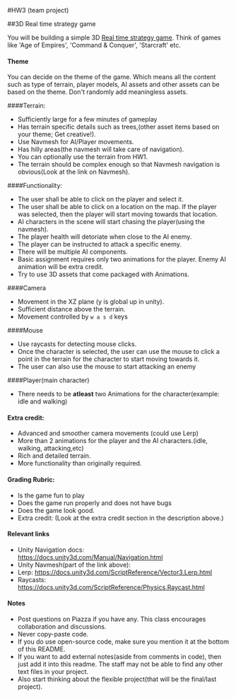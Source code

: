 #HW3 (team project)

##3D Real time strategy game

You will be building a simple 3D [Real time strategy game](https://en.wikipedia.org/wiki/Real-time_strategy). Think of games like 'Age of Empires', 'Command & Conquer', 'Starcraft' etc.


#### Theme
You can decide on the theme of the game. Which means all the content such as type of terrain, player models, AI assets and other assets can be based on the theme. Don't randomly add meaningless assets.

####Terrain:

* Sufficiently large for a few minutes of gameplay
* Has terrain specific details such as trees,(other asset items based on your theme; Get creative!).
* Use Navmesh for AI/Player movements.
* Has hilly areas(the navmesh will take care of navigation).
* You can optionally use the terrain from HW1.
* The terrain should be complex enough so that Navmesh navigation is obvious(Look at the link on Navmesh).


####Functionality:

* The user shall be able to click on the player and select it. 
* The user shall be able to click on a location on the map. If the player was selected, then the player will start moving towards that location.
* AI characters in the scene will start chasing the player(using the navmesh).
* The player health will detoriate when close to the AI enemy.
* The player can be instructed to attack a specific enemy.
* There will be multiple AI components.
* Basic assignment requires only two animations for the player. Enemy AI animation will be extra credit.
* Try to use 3D assets that come packaged with Animations.

####Camera

* Movement in the XZ plane (y is global up in unity).
* Sufficient distance above the terrain.
* Movement controlled by `w a s d` keys

####Mouse 

* Use raycasts for detecting mouse clicks.
* Once the character is selected, the user can use the mouse to click a point in the terrain for the character to start moving towards it.
* The user can also use the mouse to start attacking an enemy

####Player(main character)

* There needs to be **atleast** two Animations for the character(example: idle and walking)

#### Extra credit:

* Advanced and smoother camera movements (could use Lerp)
* More than 2 animations for the player and the AI characters.(idle, walking, attacking,etc)
* Rich and detailed terrain.
* More functionality than originally required.

#### Grading Rubric:

* Is the game fun to play
* Does the game run properly and does not have bugs
* Does the game look good.
* Extra credit: (Look at the extra credit section in the description above.)

#### Relevant links

* Unity Navigation docs: https://docs.unity3d.com/Manual/Navigation.html
* Unity Navmesh(part of the link above):
* Lerp: https://docs.unity3d.com/ScriptReference/Vector3.Lerp.html
* Raycasts: https://docs.unity3d.com/ScriptReference/Physics.Raycast.html

#### Notes

* Post questions on Piazza if you have any. This class encourages collaboration and discussions. 
* Never copy-paste code.
* If you do use open-source code, make sure you mention it at the bottom of this README.
* If you want to add external notes(aside from comments in code), then just add it into this readme. The staff may not be able to find any other text files in your project.
* Also start thinking about the flexible project(that will be the final/last project).